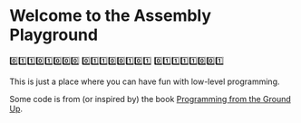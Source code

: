 # Welcome to the Assembly Playground

:zero::one::one::zero::one::zero::zero::zero: :zero::one::one::zero::zero::one::zero::one: :zero::one::one::one::one::zero::zero::one:

This is just a place where you can have fun with low-level programming.

Some code is from (or inspired by) the book [Programming from the Ground Up](https://download-mirror.savannah.gnu.org/releases/pgubook/ProgrammingGroundUp-1-0-booksize.pdf).
